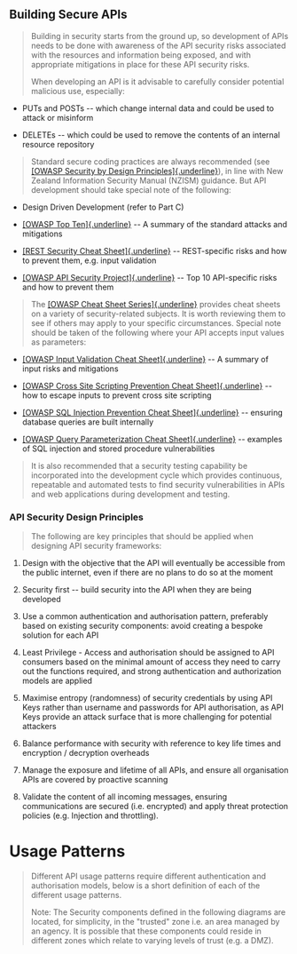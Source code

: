 <!-- order:7 -->
## Building Secure APIs

> Building in security starts from the ground up, so development of APIs
> needs to be done with awareness of the API security risks associated
> with the resources and information being exposed, and with appropriate
> mitigations in place for these API security risks.
>
> When developing an API is it advisable to carefully consider potential
> malicious use, especially:

-   PUTs and POSTs -- which change internal data and could be used to
    attack or misinform

-   DELETEs -- which could be used to remove the contents of an internal
    resource repository

> Standard secure coding practices are always recommended (see [[OWASP
> Security by Design
> Principles]{.underline}](https://wiki.owasp.org/index.php/Security_by_Design_Principles)),
> in line with New Zealand Information Security Manual (NZISM) guidance.
> But API development should take special note of the following:

-   Design Driven Development (refer to Part C)

-   [[OWASP Top
    Ten]{.underline}](https://owasp.org/www-project-top-ten/) -- A
    summary of the standard attacks and mitigations

-   [[REST Security Cheat
    Sheet]{.underline}](https://cheatsheetseries.owasp.org/cheatsheets/REST_Security_Cheat_Sheet.html)
    -- REST-specific risks and how to prevent them, e.g. input
    validation

-   [[OWASP API Security
    Project]{.underline}](https://owasp.org/www-project-api-security/)
    -- Top 10 API-specific risks and how to prevent them

> The [[OWASP Cheat Sheet
> Series]{.underline}](https://cheatsheetseries.owasp.org/index.html)
> provides cheat sheets on a variety of security-related subjects. It is
> worth reviewing them to see if others may apply to your specific
> circumstances. Special note should be taken of the following where
> your API accepts input values as parameters:

-   [[OWASP Input Validation Cheat
    Sheet]{.underline}](https://cheatsheetseries.owasp.org/cheatsheets/Input_Validation_Cheat_Sheet.html)
    -- A summary of input risks and mitigations

-   [[OWASP Cross Site Scripting Prevention Cheat
    Sheet]{.underline}](https://cheatsheetseries.owasp.org/cheatsheets/Cross_Site_Scripting_Prevention_Cheat_Sheet.html)
    -- how to escape inputs to prevent cross site scripting

-   [[OWASP SQL Injection Prevention Cheat
    Sheet]{.underline}](https://cheatsheetseries.owasp.org/cheatsheets/SQL_Injection_Prevention_Cheat_Sheet.html)
    -- ensuring database queries are built internally

-   [[OWASP Query Parameterization Cheat
    Sheet]{.underline}](https://cheatsheetseries.owasp.org/cheatsheets/Query_Parameterization_Cheat_Sheet.html)
    -- examples of SQL injection and stored procedure vulnerabilities

> It is also recommended that a security testing capability be
> incorporated into the development cycle which provides continuous,
> repeatable and automated tests to find security vulnerabilities in
> APIs and web applications during development and testing.

### API Security Design Principles 

> The following are key principles that should be applied when designing
> API security frameworks:

1.  Design with the objective that the API will eventually be accessible
    from the public internet, even if there are no plans to do so at the
    moment

2.  Security first -- build security into the API when they are being
    developed

3.  Use a common authentication and authorisation pattern, preferably
    based on existing security components: avoid creating a bespoke
    solution for each API

4.  Least Privilege - Access and authorisation should be assigned to API
    consumers based on the minimal amount of access they need to carry
    out the functions required, and strong authentication and
    authorization models are applied

5.  Maximise entropy (randomness) of security credentials by using API
    Keys rather than username and passwords for API authorisation, as
    API Keys provide an attack surface that is more challenging for
    potential attackers

6.  Balance performance with security with reference to key life times
    and encryption / decryption overheads

7.  Manage the exposure and lifetime of all APIs, and ensure all
    organisation APIs are covered by proactive scanning

8.  Validate the content of all incoming messages, ensuring
    communications are secured (i.e. encrypted) and apply threat
    protection policies (e.g. Injection and throttling).

# Usage Patterns

> Different API usage patterns require different authentication and
> authorisation models, below is a short definition of each of the
> different usage patterns.
>
> Note: The Security components defined in the following diagrams are
> located, for simplicity, in the "trusted" zone i.e. an area managed by
> an agency. It is possible that these components could reside in
> different zones which relate to varying levels of trust (e.g. a DMZ).

